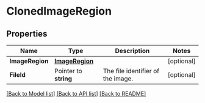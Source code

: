 # ClonedImageRegion

## Properties

Name | Type | Description | Notes
------------ | ------------- | ------------- | -------------
**ImageRegion** | [**ImageRegion**](ImageRegion.md) |  | [optional] 
**FileId** | Pointer to **string** | The file identifier of the image. | [optional] 

[[Back to Model list]](../README.md#documentation-for-models) [[Back to API list]](../README.md#documentation-for-api-endpoints) [[Back to README]](../README.md)


